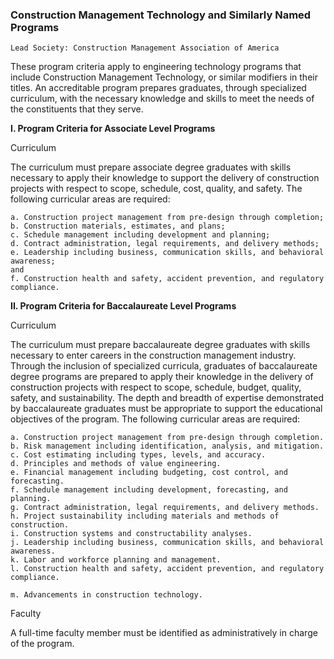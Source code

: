 

### Construction Management Technology and Similarly Named Programs

```
Lead Society: Construction Management Association of America
```
These program criteria apply to engineering technology programs that include
Construction Management Technology, or similar modifiers in their titles. An
accreditable program prepares graduates, through specialized curriculum, with the
necessary knowledge and skills to meet the needs of the constituents that they serve.

**I. Program Criteria for Associate Level Programs**

Curriculum

The curriculum must prepare associate degree graduates with skills necessary to apply
their knowledge to support the delivery of construction projects with respect to scope,
schedule, cost, quality, and safety. The following curricular areas are required:

```
a. Construction project management from pre-design through completion;
b. Construction materials, estimates, and plans;
c. Schedule management including development and planning;
d. Contract administration, legal requirements, and delivery methods;
e. Leadership including business, communication skills, and behavioral awareness;
and
f. Construction health and safety, accident prevention, and regulatory compliance.
```
**II. Program Criteria for Baccalaureate Level Programs**

Curriculum

The curriculum must prepare baccalaureate degree graduates with skills necessary to
enter careers in the construction management industry. Through the inclusion of
specialized curricula, graduates of baccalaureate degree programs are prepared to
apply their knowledge in the delivery of construction projects with respect to scope,
schedule, budget, quality, safety, and sustainability. The depth and breadth of expertise
demonstrated by baccalaureate graduates must be appropriate to support the
educational objectives of the program. The following curricular areas are required:

```
a. Construction project management from pre-design through completion.
b. Risk management including identification, analysis, and mitigation.
c. Cost estimating including types, levels, and accuracy.
d. Principles and methods of value engineering.
e. Financial management including budgeting, cost control, and forecasting.
f. Schedule management including development, forecasting, and planning.
g. Contract administration, legal requirements, and delivery methods.
h. Project sustainability including materials and methods of construction.
i. Construction systems and constructability analyses.
j. Leadership including business, communication skills, and behavioral awareness.
k. Labor and workforce planning and management.
l. Construction health and safety, accident prevention, and regulatory compliance.
```

```
m. Advancements in construction technology.
```
Faculty

A full-time faculty member must be identified as administratively in charge of the
program.